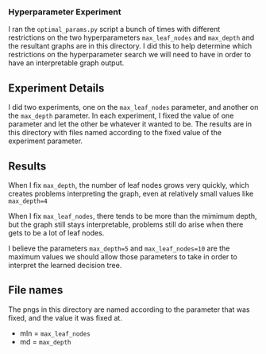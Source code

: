 ### Hyperparameter Experiment

I ran the `optimal_params.py` script a bunch of times with different restrictions on
the two hyperparameters `max_leaf_nodes` and `max_depth` and the resultant graphs are
in this directory. I did this to help determine which restrictions on the hyperparameter
search we will need to have in order to have an interpretable graph output.

## Experiment Details

I did two experiments, one on the `max_leaf_nodes` parameter, and another on the `max_depth`
parameter. In each experiment, I fixed the value of one parameter and let the other be
whatever it wanted to be. The results are in this directory with files named according to the
fixed value of the experiment parameter.

## Results

When I fix `max_depth`, the number of leaf nodes grows very quickly, which creates problems
interpreting the graph, even at relatively small values like `max_depth=4`

When I fix `max_leaf_nodes`, there tends to be more than the mimimum depth, but the graph still
stays interpretable, problems still do arise when there gets to be a lot of leaf nodes.

I believe the parameters `max_depth=5` and `max_leaf_nodes=10` are the maximum values we should
allow those parameters to take in order to interpret the learned decision tree.

## File names

The pngs in this directory are named according to the parameter that was fixed, and the value it
was fixed at.
- mln = `max_leaf_nodes`
- md = `max_depth`

